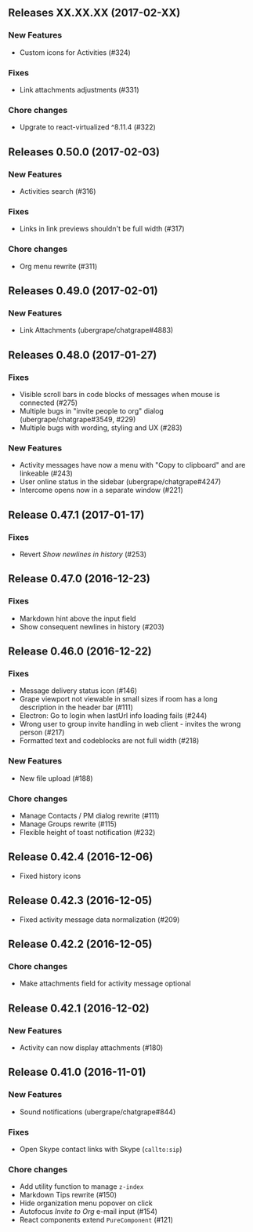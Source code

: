 

## Releases XX.XX.XX (2017-02-XX)

### New Features

* Custom icons for Activities (#324)

### Fixes

* Link attachments adjustments (#331)

### Chore changes

* Upgrate to react-virtualized ^8.11.4 (#322)

## Releases 0.50.0 (2017-02-03)

### New Features

* Activities search (#316)

### Fixes

* Links in link previews shouldn't be full width (#317)

### Chore changes

* Org menu rewrite (#311)

## Releases 0.49.0 (2017-02-01)

### New Features

* Link Attachments (ubergrape/chatgrape#4883)

## Releases 0.48.0 (2017-01-27)

### Fixes

* Visible scroll bars in code blocks of messages when mouse is connected (#275)
* Multiple bugs in "invite people to org" dialog (ubergrape/chatgrape#3549, #229)
* Multiple bugs with wording, styling and UX (#283)

### New Features

* Activity messages have now a menu with "Copy to clipboard" and are linkeable (#243)
* User online status in the sidebar (ubergrape/chatgrape#4247)
* Intercome opens now in a separate window (#221)

## Release 0.47.1 (2017-01-17)

### Fixes

* Revert *Show newlines in history* (#253)

## Release 0.47.0 (2016-12-23)

### Fixes

* Markdown hint above the input field
* Show consequent newlines in history (#203)

## Release 0.46.0 (2016-12-22)

### Fixes

* Message delivery status icon (#146)
* Grape viewport not viewable in small sizes if room has a long description in the header bar (#111)
* Electron: Go to login when lastUrl info loading fails (#244)
* Wrong user to group invite handling in web client - invites the wrong person (#217)
* Formatted text and codeblocks are not full width (#218)

### New Features

* New file upload (#188)

### Chore changes

* Manage Contacts / PM dialog rewrite (#111)
* Manage Groups rewrite (#115)
* Flexible height of toast notification (#232)

## Release 0.42.4 (2016-12-06)

* Fixed history icons


## Release 0.42.3 (2016-12-05)

* Fixed activity message data normalization (#209)


## Release 0.42.2 (2016-12-05)

### Chore changes

* Make attachments field for activity message optional


## Release 0.42.1 (2016-12-02)

### New Features

* Activity can now display attachments (#180)


## Release 0.41.0 (2016-11-01)

### New Features

* Sound notifications (ubergrape/chatgrape#844)

### Fixes

* Open Skype contact links with Skype (`callto:sip`)

### Chore changes

* Add utility function to manage `z-index`
* Markdown Tips rewrite (#150)
* Hide organization menu popover on click
* Autofocus *Invite to Org* e-mail input (#154)
* React components extend `PureComponent` (#121)
